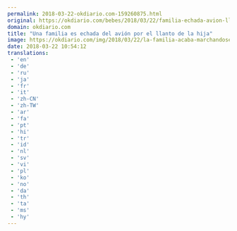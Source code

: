 ```yaml
---
permalink: 2018-03-22-okdiario.com-159260875.html
original: https://okdiario.com/bebes/2018/03/22/familia-echada-avion-llanto-hija-2002789
domain: okdiario.com
title: "Una familia es echada del avión por el llanto de la hija"
image: https://okdiario.com/img/2018/03/22/la-familia-acaba-marchandose-tras-ser-echados-por-el-llanto-de-la-hija.jpg
date: 2018-03-22 10:54:12
translations: 
 - 'en'
 - 'de'
 - 'ru'
 - 'ja'
 - 'fr'
 - 'it'
 - 'zh-CN'
 - 'zh-TW'
 - 'ar'
 - 'fa'
 - 'pt'
 - 'hi'
 - 'tr'
 - 'id'
 - 'nl'
 - 'sv'
 - 'vi'
 - 'pl'
 - 'ko'
 - 'no'
 - 'da'
 - 'th'
 - 'ta'
 - 'ms'
 - 'hy'
---
```


